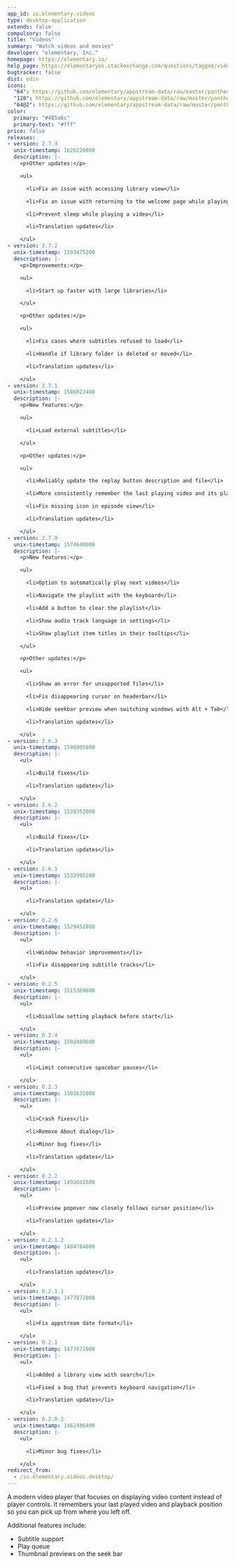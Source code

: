 ```yaml
---
app_id: io.elementary.videos
type: desktop-application
extends: false
compulsory: false
title: "Videos"
summary: "Watch videos and movies"
developer: "elementary, Inc."
homepage: https://elementary.io/
help_page: https://elementaryos.stackexchange.com/questions/tagged/videos
bugtracker: false
dist: odin
icons:
  "64": https://github.com/elementary/appstream-data/raw/master/pantheon-data/main/icons/64x64/io.elementary.videos_io.elementary.videos.png
  "128": https://github.com/elementary/appstream-data/raw/master/pantheon-data/main/icons/128x128/io.elementary.videos_io.elementary.videos.png
  "64@2": https://github.com/elementary/appstream-data/raw/master/pantheon-data/main/icons/64x64@2/io.elementary.videos_io.elementary.videos.png
color:
  primary: "#485a6c"
  primary-text: "#fff"
price: false
releases:
- version: 2.7.3
  unix-timestamp: 1626220800
  description: |-
    <p>Other updates:</p>

    <ul>

      <li>Fix an issue with accessing library view</li>

      <li>Fix an issue with returning to the welcome page while playing multiple videos</li>

      <li>Prevent sleep while playing a video</li>

      <li>Translation updates</li>

    </ul>
- version: 2.7.2
  unix-timestamp: 1593475200
  description: |-
    <p>Improvements:</p>

    <ul>

      <li>Start up faster with large libraries</li>

    </ul>

    <p>Other updates:</p>

    <ul>

      <li>Fix cases where subtitles refused to load</li>

      <li>Handle if library folder is deleted or moved</li>

      <li>Translation updates</li>

    </ul>
- version: 2.7.1
  unix-timestamp: 1586822400
  description: |-
    <p>New features:</p>

    <ul>

      <li>Load external subtitles</li>

    </ul>

    <p>Other updates:</p>

    <ul>

      <li>Reliably update the replay button description and file</li>

      <li>More consistently remember the last playing video and its play position</li>

      <li>Fix missing icon in episode view</li>

      <li>Translation updates</li>

    </ul>
- version: 2.7.0
  unix-timestamp: 1574640000
  description: |-
    <p>New features:</p>

    <ul>

      <li>Option to automatically play next videos</li>

      <li>Navigate the playlist with the keyboard</li>

      <li>Add a button to clear the playlist</li>

      <li>Show audio track language in settings</li>

      <li>Show playlist item titles in their tooltips</li>

    </ul>

    <p>Other updates:</p>

    <ul>

      <li>Show an error for unsupported files</li>

      <li>Fix disappearing cursor on headerbar</li>

      <li>Hide seekbar preview when switching windows with Alt + Tab</li>

      <li>Translation updates</li>

    </ul>
- version: 2.6.3
  unix-timestamp: 1546905600
  description: |-
    <ul>

      <li>Build fixes</li>

      <li>Translation updates</li>

    </ul>
- version: 2.6.2
  unix-timestamp: 1538352000
  description: |-
    <ul>

      <li>Build fixes</li>

      <li>Translation updates</li>

    </ul>
- version: 2.6.1
  unix-timestamp: 1532995200
  description: |-
    <ul>

      <li>Translation updates</li>

    </ul>
- version: 0.2.6
  unix-timestamp: 1529452800
  description: |-
    <ul>

      <li>Window behavior improvements</li>

      <li>Fix disappearing subtitle tracks</li>

    </ul>
- version: 0.2.5
  unix-timestamp: 1515369600
  description: |-
    <ul>

      <li>Disallow setting playback before start</li>

    </ul>
- version: 0.2.4
  unix-timestamp: 1502409600
  description: |-
    <ul>

      <li>Limit consecutive spacebar pauses</li>

    </ul>
- version: 0.2.3
  unix-timestamp: 1501632000
  description: |-
    <ul>

      <li>Crash fixes</li>

      <li>Remove About dialog</li>

      <li>Minor bug fixes</li>

      <li>Translation updates</li>

    </ul>
- version: 0.2.2
  unix-timestamp: 1492041600
  description: |-
    <ul>

      <li>Preview popover now closely follows cursor position</li>

      <li>Translation updates</li>

    </ul>
- version: 0.2.1.2
  unix-timestamp: 1484784000
  description: |-
    <ul>

      <li>Translation updates</li>

    </ul>
- version: 0.2.1.1
  unix-timestamp: 1477872000
  description: |-
    <ul>

      <li>Fix appstream date format</li>

    </ul>
- version: 0.2.1
  unix-timestamp: 1477872000
  description: |-
    <ul>

      <li>Added a library view with search</li>

      <li>Fixed a bug that prevents keyboard navigation</li>

      <li>Translation updates</li>

    </ul>
- version: 0.2.0.2
  unix-timestamp: 1462406400
  description: |-
    <ul>

      <li>Minor bug fixes</li>

    </ul>
redirect_from:
  - /io.elementary.videos.desktop/
---
```


<p>
      A modern video player that focuses on displaying video content instead of
      player controls. It remembers your last played video and playback position
      so you can pick up from where you left off.
    </p>
<p>
      Additional features include:
    </p>
<ul>
  <li>Subtitle support</li>
  <li>Play queue</li>
  <li>Thumbnail previews on the seek bar</li>
</ul>